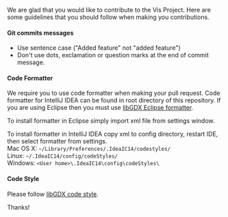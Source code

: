 We are glad that you would like to contribute to the Vis Project. Here are some guidelines that you should follow when making you contributions.

#### Git commits messages
* Use sentence case ("Added feature" not "added feature")
* Don't use dots, exclamation or question marks at the end of commit message.

#### Code Formatter
We require you to use code formatter when making your pull request. Code formatter for IntelliJ IDEA can be found in root directory of this repository. If you are using Eclipse then
you must use [libGDX Eclipse formatter](https://github.com/kotcrab/libgdx/blob/master/eclipse-formatter.xml).

To install formatter in Eclipse simply import xml file from settings window.

To install formatter in IntelliJ IDEA copy xml to config directory, restart IDE, then select formatter from settings.  
Mac OS X: `~/Library/Preferences/.IdeaIC14/codestyles/`  
Linux: `~/.IdeaIC14/config/codeStyles/`  
Windows: `<User home>\.IdeaIC14\config\codeStyles\`

#### Code Style
Please follow [libGDX code style](https://github.com/libgdx/libgdx/blob/master/CONTRIBUTING.md#code-style).

Thanks!